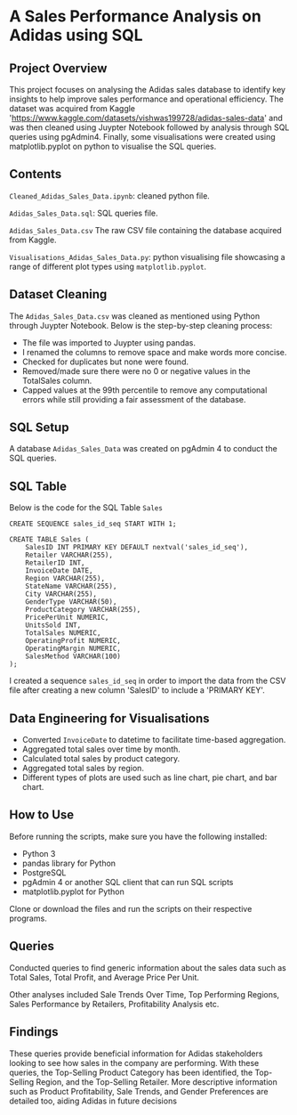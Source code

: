 # A Sales Performance Analysis on Adidas using SQL

## Project Overview 

This project focuses on analysing the Adidas sales database to identify key insights to help improve sales performance and operational efficiency. 
The dataset was acquired from Kaggle 'https://www.kaggle.com/datasets/vishwas199728/adidas-sales-data' and was then cleaned using Juypter Notebook followed by analysis through SQL queries using pgAdmin4. Finally, some visualisations were created using matplotlib.pyplot on python to visualise the SQL queries.

## Contents

`Cleaned_Adidas_Sales_Data.ipynb`: cleaned python file.

`Adidas_Sales_Data.sql`: SQL queries file.

`Adidas_Sales_Data.csv` The raw CSV file containing the database acquired from Kaggle.

`Visualisations_Adidas_Sales_Data.py`: python visualising file showcasing a range of different plot types using `matplotlib.pyplot`.

## Dataset Cleaning

The `Adidas_Sales_Data.csv` was cleaned as mentioned using Python through Juypter Notebook. Below is the step-by-step cleaning process:

- The file was imported to Juypter using pandas.
- I renamed the columns to remove space and make words more concise.
- Checked for duplicates but none were found.
- Removed/made sure there were no 0 or negative values in the TotalSales column.
- Capped values at the 99th percentile to remove any computational errors while still providing a fair assessment of the database.

## SQL Setup

A database `Adidas_Sales_Data` was created on pgAdmin 4 to conduct the SQL queries.

## SQL Table

Below is the code for the SQL Table `Sales`

```
CREATE SEQUENCE sales_id_seq START WITH 1;

CREATE TABLE Sales (
    SalesID INT PRIMARY KEY DEFAULT nextval('sales_id_seq'),
    Retailer VARCHAR(255),
    RetailerID INT,
    InvoiceDate DATE,
    Region VARCHAR(255),
    StateName VARCHAR(255),
    City VARCHAR(255),
    GenderType VARCHAR(50),
    ProductCategory VARCHAR(255),
    PricePerUnit NUMERIC,
    UnitsSold INT,
    TotalSales NUMERIC,
    OperatingProfit NUMERIC,
    OperatingMargin NUMERIC,
    SalesMethod VARCHAR(100)
);
```

I created a sequence `sales_id_seq` in order to import the data from the CSV file after creating a new column 'SalesID' to include a 'PRIMARY KEY'.

## Data Engineering for Visualisations

- Converted `InvoiceDate` to datetime to facilitate time-based aggregation.
- Aggregated total sales over time by month.
- Calculated total sales by product category.
- Aggregated total sales by region.
- Different types of plots are used such as line chart, pie chart, and bar chart.

## How to Use

Before running the scripts, make sure you have the following installed:
- Python 3
- pandas library for Python
- PostgreSQL
- pgAdmin 4 or another SQL client that can run SQL scripts
- matplotlib.pyplot for Python

Clone or download the files and run the scripts on their respective programs.

## Queries

Conducted queries to find generic information about the sales data such as Total Sales, Total Profit, and Average Price Per Unit.

Other analyses included Sale Trends Over Time, Top Performing Regions, Sales Performance by Retailers, Profitability Analysis etc.

## Findings

These queries provide beneficial information for Adidas stakeholders looking to see how sales in the company are performing. With these queries, the Top-Selling Product Category has been identified, the Top-Selling Region, and the Top-Selling Retailer. More descriptive information such as Product Profitability, Sale Trends, and Gender Preferences are detailed too, aiding Adidas in future decisions
